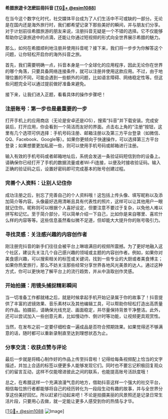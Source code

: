**希腊旅遊卡怎麽註冊抖音 [[TG💪+ @esim1088](https://t.me/s/esim1088)]**

在当今这个数字化时代，社交媒体平台成为了人们生活中不可或缺的一部分。无论是在国内还是海外旅行时，我们都希望记录下那些美好的瞬间，并与朋友们分享。对于计划前往希腊旅游的朋友来说，注册抖音无疑是一个不错的选择。它不仅能够帮助你记录旅途中的点滴，还能让你通过短视频的形式向全世界展示希腊的魅力。

那么，如何在希腊顺利地注册并使用抖音呢？接下来，我们将一步步为你解答这个问题，让你轻松开启你的海外抖音之旅。

首先，我们需要明确一点，抖音本身是一个全球化的应用程序，因此无论你在世界的哪个角落，只要具备网络连接条件，就可以注册并使用这款应用。不过，由于地理位置的不同，可能会遇到一些额外的问题，比如语言障碍、网络稳定性等。但这些问题完全可以通过提前做好准备来避免。

接下来，让我们进入正题，看看具体的操作步骤吧！

### 注册账号：第一步也是最重要的一步

打开手机上的应用商店（无论是安卓还是iOS），搜索“抖音”并下载安装。完成安装后，打开应用，你会看到一个简洁而友好的界面。点击右上角的“注册”按钮，这里有几个选项可供选择：手机号码注册、邮箱注册以及第三方平台登录（如微信、QQ、Facebook、Google等）。如果你更倾向于快速操作，可以选择第三方平台登录；如果想要更加私密一些，则可以使用手机号码或邮箱进行注册。

输入有效的手机号码或者邮箱地址后，系统会发送一条验证码短信到你的设备上。请确保你已经打开了手机的数据流量或者Wi-Fi连接，以便及时接收验证码。输入正确的验证码之后，设置好密码即可完成基本的账号创建过程。

### 完善个人资料：让别人记住你

成功注册之后，别忘了完善自己的个人资料哦！这包括上传头像、填写昵称以及添加简介等内容。头像最好选用清晰且具有代表性的照片，这样可以让其他用户一眼就记住你。昵称则可以根据个人喜好设定，但要注意不要过于复杂，以免他人难以拼写和记忆。至于简介部分，可以简单介绍一下自己，比如你是来自哪里、喜欢什么样的内容等等。这些信息虽然看似微不足道，但却能大大提升你的账号吸引力。

### 寻找灵感：关注感兴趣的内容创作者

刚注册完抖音的新手们往往会被平台上琳琅满目的视频所震撼。为了更好地融入这个社区，建议先关注几个自己感兴趣的领域或主题的内容创作者。例如，如果你对美食感兴趣，可以搜索相关的标签或关键词，找到一些专业的大厨或者美食博主；如果你热爱旅行，那么不妨关注那些经常分享世界各地风光美景的达人。通过这种方式，你可以更快地了解平台上的流行趋势，并从中汲取创作灵感。

### 开始拍摄：用镜头捕捉精彩瞬间

当一切准备工作都就绪之后，就是时候拿起手机开始记录属于你的故事了！抖音提供了丰富的滤镜效果、音乐素材以及其他编辑工具，可以帮助你轻松打造出高质量的作品。拍摄前，请确保光线充足、画面稳定，并尽量保持背景干净整洁。此外，还可以尝试加入一些创意元素，比如慢动作、倒计时等功能，让视频更具观赏性。

当然，在发布之前一定要仔细检查一遍成品是否符合预期效果。如果觉得还不够满意的话，随时都可以重新录制直至达到理想状态为止。

### 分享交流：收获点赞与评论

最后一步就是将精心制作好的作品上传至抖音啦！记得给每条视频配上恰当的文字描述，并加上合适的标签以便更多人能够发现它们。同时也不要忘记积极回复观众们的留言互动，这样不仅能增进彼此之间的联系，也能提高账号活跃度哦！

总之，在希腊这样一个充满浪漫气息的地方，借助抖音这样一个强大的社交平台，相信每位旅行者都能够将自己的经历转化为一段段生动有趣的故事，并与全世界分享这份美好回忆。所以赶紧行动起来吧！不论是拍摄美丽的风景照还是记录日常生活片段，只要用心去做，就一定能让更多人感受到你的热情与才华。

[[TG💪+ @esim1088](https://t.me/s/esim1088) ![Image](https://i.postimg.cc/4NQfJmqS/Snipaste-2025-05-13-00-14-12.png)]